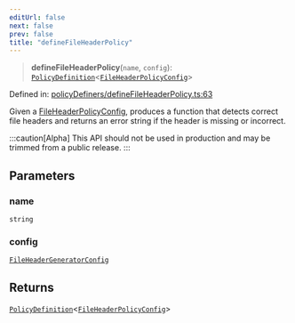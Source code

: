 ```yaml
---
editUrl: false
next: false
prev: false
title: "defineFileHeaderPolicy"
---
```


> **defineFileHeaderPolicy**(`name`, `config`): [`PolicyDefinition`](/api/interfaces/policydefinition/)\<[`FileHeaderPolicyConfig`](/api/interfaces/fileheaderpolicyconfig/)\>

Defined in: [policyDefiners/defineFileHeaderPolicy.ts:63](https://github.com/tylerbutler/tools-monorepo/blob/main/packages/repopo/src/policyDefiners/defineFileHeaderPolicy.ts#L63)

Given a [FileHeaderPolicyConfig](/api/interfaces/fileheaderpolicyconfig/), produces a function that detects correct file headers
and returns an error string if the header is missing or incorrect.

:::caution[Alpha]
This API should not be used in production and may be trimmed from a public release.
:::

## Parameters

### name

`string`

### config

[`FileHeaderGeneratorConfig`](/api/interfaces/fileheadergeneratorconfig/)

## Returns

[`PolicyDefinition`](/api/interfaces/policydefinition/)\<[`FileHeaderPolicyConfig`](/api/interfaces/fileheaderpolicyconfig/)\>
